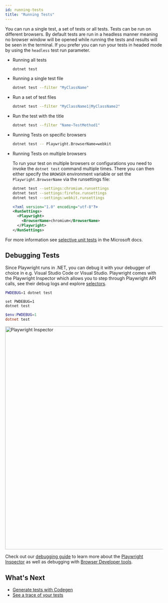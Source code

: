 ```yaml
---
id: running-tests
title: "Running Tests"
---
```


You can run a single test, a set of tests or all tests. Tests can be run on different browsers. By default tests are run in a headless manner meaning no browser window will be opened while running the tests and results will be seen in the terminal. If you prefer you can run your tests in headed mode by using the `headless` test run parameter.

- Running all tests

  ```bash
  dotnet test
  ```

- Running a single test file

  ```bash
  dotnet test --filter "MyClassName"
  ```

- Run a set of test files

  ```bash
  dotnet test --filter "MyClassName1|MyClassName2"
  ```

- Run the test with the title

  ```bash
  dotnet test --filter "Name~TestMethod1"
  ```

- Running Tests on specific browsers

  ```bash
  dotnet test -- Playwright.BrowserName=webkit
  ```

- Running Tests on multiple browsers
  
  To run your test on multiple browsers or configurations you need to invoke the `dotnet test` command multiple times. There you can then either specify the `BROWSER` environment variable or set the `Playwright.BrowserName` via the runsettings file:

  ```bash
  dotnet test --settings:chromium.runsettings
  dotnet test --settings:firefox.runsettings
  dotnet test --settings:webkit.runsettings
  ```

  ```xml
  <?xml version="1.0" encoding="utf-8"?>
  <RunSettings>
    <Playwright>
      <BrowserName>chromium</BrowserName>
    </Playwright>
  </RunSettings>
  ```

For more information see [selective unit tests](https://docs.microsoft.com/en-us/dotnet/core/testing/selective-unit-tests?pivots=mstest) in the Microsoft docs.

## Debugging Tests

Since Playwright runs in .NET, you can debug it with your debugger of choice in e.g. Visual Studio Code or Visual Studio. Playwright comes with the Playwright Inspector which allows you to step through Playwright API calls, see their debug logs and explore [selectors](./locators.md#selectors).

```bash tab=bash-bash lang=csharp
PWDEBUG=1 dotnet test
```

```batch tab=bash-batch lang=csharp
set PWDEBUG=1
dotnet test
```

```powershell tab=bash-powershell lang=csharp
$env:PWDEBUG=1
dotnet test
```

<img width="712" alt="Playwright Inspector" src="https://user-images.githubusercontent.com/883973/108614092-8c478a80-73ac-11eb-9597-67dfce110e00.png"></img>

Check out our [debugging guide](./debug.md) to learn more about the [Playwright Inspector](./debug.md#playwright-inspector) as well as debugging with [Browser Developer tools](./debug.md#browser-developer-tools).


## What's Next

- [Generate tests with Codegen](./codegen.md)
- [See a trace of your tests](./trace-viewer-intro.md)
